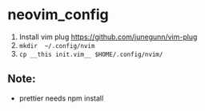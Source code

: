 # neovim_config

1. Install vim plug https://github.com/junegunn/vim-plug
2. `mkdir  ~/.config/nvim`
3. `cp __this init.vim__ $HOME/.config/nvim/`

## Note:
- prettier needs npm install
